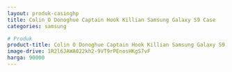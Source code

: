 ```yaml
---
layout: produk-casinghp
title: Colin O Donoghue Captain Hook Killian Samsung Galaxy S9 Case
categories: samsung

# Produk
product-title: Colin O Donoghue Captain Hook Killian Samsung Galaxy S9 Case
image-drive: 1R2l6JAWA022kh2-9VT9rPEnosHKgS7vF
harga: 90000
---
```

